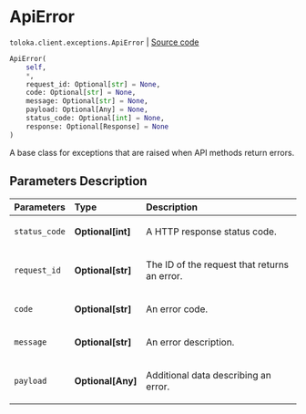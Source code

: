 # ApiError
`toloka.client.exceptions.ApiError` | [Source code](https://github.com/Toloka/toloka-kit/blob/v1.2.3/src/client/exceptions.py#L54)

```python
ApiError(
    self,
    *,
    request_id: Optional[str] = None,
    code: Optional[str] = None,
    message: Optional[str] = None,
    payload: Optional[Any] = None,
    status_code: Optional[int] = None,
    response: Optional[Response] = None
)
```

A base class for exceptions that are raised when API methods return errors.

## Parameters Description

| Parameters | Type | Description |
| :----------| :----| :-----------|
`status_code`|**Optional\[int\]**|<p>A HTTP response status code.</p>
`request_id`|**Optional\[str\]**|<p>The ID of the request that returns an error.</p>
`code`|**Optional\[str\]**|<p>An error code.</p>
`message`|**Optional\[str\]**|<p>An error description.</p>
`payload`|**Optional\[Any\]**|<p>Additional data describing an error.</p>
